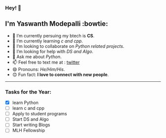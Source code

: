 ### Hey! 👋
## I'm Yaswanth Modepalli :bowtie:

- 🔭 I’m currently persuing my btech is **CS**.
- 🌱 I’m currently learning *c and cpp*.
- 👯 I’m looking to collaborate on *Python related projects*.
- 🤔 I’m looking for help with *DS and Algo*.
- 💬 Ask me about *Python*.
- 📫 Feel free to text me at : [twitter](https://twitter.com/YModepalli)
- 😄 Pronouns: *He/Him/His*.
- :blush: Fun fact: **I love to connect with new people**.

-------------------------
### Tasks for the Year:

- [x] learn Python
- [ ] learn c and cpp
- [ ] Apply to student programs
- [ ] Start DS and Algo
- [ ] Start writing Blogs
- [ ] MLH Fellowship
